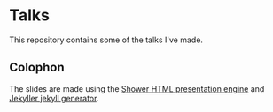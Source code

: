 # Talks

This repository contains some of the talks I've made.


## Colophon

The slides are made using the [Shower HTML presentation engine](https://github.com/shower/shower)
and [Jekyller jekyll generator](https://github.com/shower/jekyller).

